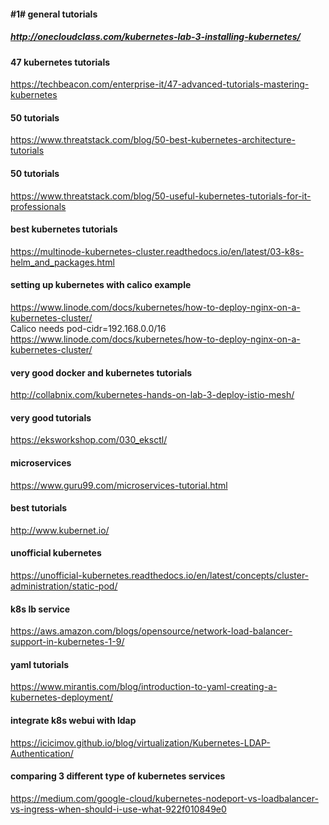 #### #1# general tutorials
##### http://onecloudclass.com/kubernetes-lab-3-installing-kubernetes/

#### 47 kubernetes tutorials
https://techbeacon.com/enterprise-it/47-advanced-tutorials-mastering-kubernetes

#### 50 tutorials
https://www.threatstack.com/blog/50-best-kubernetes-architecture-tutorials

#### 50 tutorials
https://www.threatstack.com/blog/50-useful-kubernetes-tutorials-for-it-professionals

#### best kubernetes tutorials
https://multinode-kubernetes-cluster.readthedocs.io/en/latest/03-k8s-helm_and_packages.html

#### setting up kubernetes with calico example
https://www.linode.com/docs/kubernetes/how-to-deploy-nginx-on-a-kubernetes-cluster/ \
Calico needs pod-cidr=192.168.0.0/16
https://www.linode.com/docs/kubernetes/how-to-deploy-nginx-on-a-kubernetes-cluster/


#### very good docker and kubernetes tutorials
http://collabnix.com/kubernetes-hands-on-lab-3-deploy-istio-mesh/

#### very good tutorials
https://eksworkshop.com/030_eksctl/

#### microservices
https://www.guru99.com/microservices-tutorial.html

#### best tutorials
http://www.kubernet.io/

#### unofficial kubernetes
https://unofficial-kubernetes.readthedocs.io/en/latest/concepts/cluster-administration/static-pod/


#### k8s lb service 
https://aws.amazon.com/blogs/opensource/network-load-balancer-support-in-kubernetes-1-9/


#### yaml tutorials
https://www.mirantis.com/blog/introduction-to-yaml-creating-a-kubernetes-deployment/



#### integrate k8s webui with ldap
https://icicimov.github.io/blog/virtualization/Kubernetes-LDAP-Authentication/
#### comparing 3 different type of kubernetes services
https://medium.com/google-cloud/kubernetes-nodeport-vs-loadbalancer-vs-ingress-when-should-i-use-what-922f010849e0

